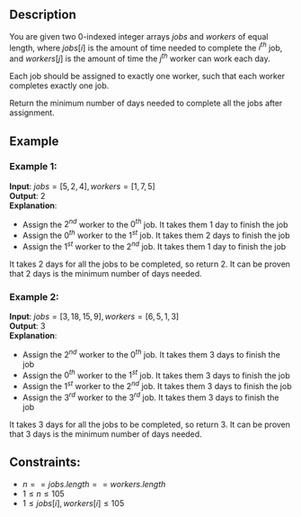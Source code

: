 ## Description
You are given two $0$-indexed integer arrays $jobs$ and $workers$ of equal length, where $jobs[i]$ is the amount of time needed to complete the $i^{th}$ job, and $workers[j]$ is the amount of time the $j^{th}$ worker can work each day.

Each job should be assigned to exactly one worker, such that each worker completes exactly one job.

Return the minimum number of days needed to complete all the jobs after assignment.

## Example
### Example 1:
**Input**: $jobs = [5,2,4], workers = [1,7,5]$  
**Output**: $2$  
**Explanation**:
- Assign the $2^{nd}$ worker to the $0^{th}$ job. It takes them $1$ day to finish the job
- Assign the $0^{th}$ worker to the $1^{st}$ job. It takes them $2$ days to finish the job
- Assign the $1^{st}$ worker to the $2^{nd}$ job. It takes them $1$ day to finish the job

It takes $2$ days for all the jobs to be completed, so return $2$.
It can be proven that $2$ days is the minimum number of days needed.

### Example 2:
**Input**: $jobs = [3,18,15,9], workers = [6,5,1,3]$  
**Output**: $3$  
**Explanation**:
- Assign the $2^{nd}$ worker to the $0^{th}$ job. It takes them $3$ days to finish the job
- Assign the $0^{th}$ worker to the $1^{st}$ job. It takes them $3$ days to finish the job
- Assign the $1^{st}$ worker to the $2^{nd}$ job. It takes them $3$ days to finish the job
- Assign the $3^{rd}$ worker to the $3^{rd}$ job. It takes them $3$ days to finish the job

It takes $3$ days for all the jobs to be completed, so return $3$.
It can be proven that $3$ days is the minimum number of days needed.
 
## Constraints:
- $n == jobs.length == workers.length$
- $1 \leq n \leq 105$
- $1 \leq jobs[i], workers[i] \leq 105$